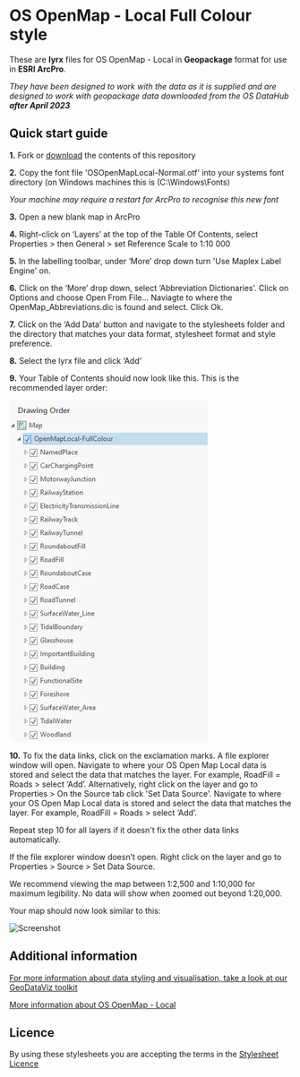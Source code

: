# OS OpenMap - Local Full Colour style

These are **lyrx** files for OS OpenMap - Local in **Geopackage** format for use in **ESRI ArcPro**.

*They have been designed to work with the data as it is supplied and are designed to work with geopackage data downloaded from the OS DataHub **after April 2023***

## Quick start guide

**1.**  Fork or [download](https://github.com/OrdnanceSurvey/OS-OpenMap-Local-stylesheets/archive/master.zip) the contents of this repository

**2.**  Copy the font file 'OSOpenMapLocal-Normal.otf' into your systems font directory (on Windows machines this is (C:\Windows\Fonts)

*Your machine may require a restart for ArcPro to recognise this new font*

**3.**  Open a new blank map in ArcPro

**4.** Right-click on ‘Layers’ at the top of the Table Of Contents, select Properties > then General > set Reference Scale to 1:10 000

**5.**  In the labelling toolbar, under ‘More’ drop down turn 'Use Maplex Label Engine' on.

**6.**  Click on the ‘More’ drop down, select ‘Abbreviation Dictionaries’. Click on Options and choose Open From File... Naviagte to where the OpenMap_Abbreviations.dic is found and select. Click Ok.

**7.**  Click on the ‘Add Data’ button and navigate to the stylesheets folder and the directory that matches your data format, stylesheet format and style preference. 

**8.**  Select the lyrx file and click ‘Add’

**9.**  Your Table of Contents should now look like this. This is the recommended layer order:

  ![Screenshot](https://github.com/OrdnanceSurvey/OS-OpenMap-Local-stylesheets/blob/10dd5d4292dee76ab6490a90cf4eed346730203b/Geopackage%20stylesheets%20(post%20April%202023)/ESRI%20ArcPro%20stylesheets%20(LYRX)/Full%20colour%20style/images/OML_FC_layer_order.JPG "Recommended layer order for OS Open Map Local")

**10.**  To fix the data links, click on the exclamation marks. A file explorer window will open. Navigate to where your OS Open Map Local data is stored and select the data that matches the layer. For example, RoadFill = Roads > select ‘Add’. Alternatively, right click on the layer and go to Properties > On the Source tab click 'Set Data Source'. Navigate to where your OS Open Map Local data is stored and select the data that matches the layer. For example, RoadFill = Roads > select ‘Add’.

Repeat step 10 for all layers if it doesn't fix the other data links automatically.

If the file explorer window doesn’t open. Right click on the layer and go to Properties > Source > Set Data Source.

We recommend viewing the map between 1:2,500 and 1:10,000 for maximum legibility. No data will show when zoomed out beyond 1:20,000.

Your map should now look similar to this: 

  ![Screenshot](https://raw.githubusercontent.com/OrdnanceSurvey/OS-OpenMap-Local-stylesheets/master/ESRI%20Shapefile%20stylesheets/ESRI%20ArcPro%20Stylesheets%20(LYRX)/Full%20colour%20style/images/OML_FullColour.JPG "Screenshot of OS OpenMap - Local")

## Additional information

[For more information about data styling and visualisation, take a look at our GeoDataViz toolkit](https://github.com/OrdnanceSurvey/GeoDataViz-Toolkit)

[More information about OS OpenMap - Local](http://www.ordnancesurvey.co.uk/business-and-government/products/os-open-map-local.html)

## Licence

By using these stylesheets you are accepting the terms in the [Stylesheet Licence](http://www.ordnancesurvey.co.uk/docs/licences/stylesheet-licence-v2.pdf)

